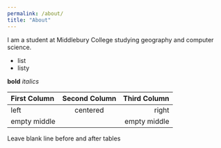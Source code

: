```yaml
---
permalink: /about/
title: "About"
---
```


I am a student at Middlebury College studying geography and computer science.


- list
- listy

**bold**  *italics* 

| First Column | Second Column | Third Column |
| :-------     |  :----:       |  -----:      |
| left | centered | right |
| empty middle |    | empty middle |

Leave blank line before and after tables

